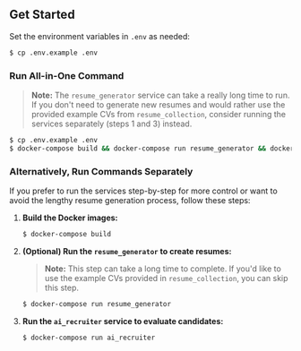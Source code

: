 ## Get Started

Set the environment variables in `.env` as needed:

```bash
$ cp .env.example .env
```

### Run All-in-One Command

> **Note:** The `resume_generator` service can take a really long time to run. If you don't need to generate new resumes and would rather use the provided example CVs from `resume_collection`, consider running the services separately (steps 1 and 3) instead.

```bash
$ cp .env.example .env
$ docker-compose build && docker-compose run resume_generator && docker-compose run ai_recruiter
```

### Alternatively, Run Commands Separately

If you prefer to run the services step-by-step for more control or want to avoid the lengthy resume generation process, follow these steps:

1. **Build the Docker images:**
   ```bash
   $ docker-compose build
   ```

2. **(Optional) Run the `resume_generator` to create resumes:**

   > **Note:** This step can take a long time to complete. If you'd like to use the example CVs provided in `resume_collection`, you can skip this step.

   ```bash
   $ docker-compose run resume_generator
   ```

3. **Run the `ai_recruiter` service to evaluate candidates:**
   ```bash
   $ docker-compose run ai_recruiter
   ```